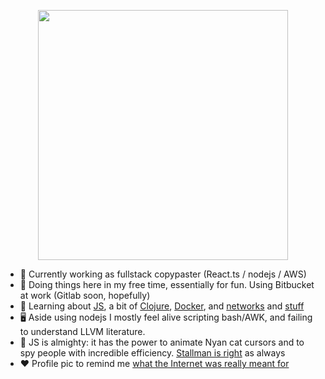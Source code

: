 <p align="center">
  <a href="https://www.reddit.com/r/ProgrammerAnimemes/comments/nla7df/javascript_megumin">
  <img width="400" src="https://i.ibb.co/19WWdGL/megumin-Js.png">
    </a>
</p>

- 🔭 Currently working as fullstack copypaster (React.ts / nodejs / AWS)
- 🤑 Doing things here in my free time, essentially for fun. Using Bitbucket at work (Gitlab soon, hopefully)
- 🌱 Learning about [JS](https://github.com/getify/You-Dont-Know-JS), a bit of [Clojure](https://www.braveclojure.com), [Docker](https://hub.docker.com/), and [networks](https://i.imgflip.com/12xn39.jpg) and [stuff](https://kubernetes.io/)
- 🖥️ Aside using nodejs I mostly feel alive scripting bash/AWK, and failing to understand LLVM literature. 
- 🙏 JS is almighty: it has the power to animate Nyan cat cursors and to spy people with incredible efficiency. [Stallman is right](https://www.gnu.org/help/help-javascript.html) as always
- ❤️ Profile pic to remind me [what the Internet was really meant for](https://www.youtube.com/playlist?list=PLid-JSsHz6g6A5bHPfI5LEbfv4vTCMUrP)
